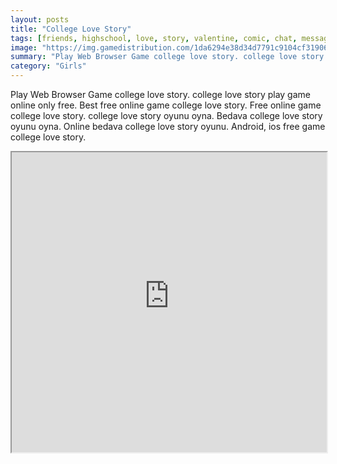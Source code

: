 ```yaml
---
layout: posts
title: "College Love Story"
tags: [friends, highschool, love, story, valentine, comic, chat, message, free, online, games, oyna, game, free, games, play, play, games]
image: "https://img.gamedistribution.com/1da6294e38d34d7791c9104cf319068a-1280x550.jpeg"
summary: "Play Web Browser Game college love story. college love story play game online only free. Best free online game college love story. Free online game college love story. college love story oyunu oyna. Bedava college love story oyunu oyna. Online bedava college love story oyunu. Android, ios free game college love story."
category: "Girls"
---
```


Play Web Browser Game college love story. college love story play game online only free. Best free online game college love story. Free online game college love story. college love story oyunu oyna. Bedava college love story oyunu oyna. Online bedava college love story oyunu. Android, ios free game college love story.

<iframe width="100%" height="480px;" src="https://html5.gamedistribution.com/1da6294e38d34d7791c9104cf319068a/"></iframe>